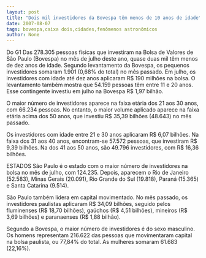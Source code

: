 ```yaml
---
layout: post
title: "Dois mil investidores da Bovespa têm menos de 10 anos de idade"
date: 2007-08-07
tags: bovespa,caixa dois,cidades,fenômenos astronômicos
author: None
---
```

Do G1 
Das 278.305 pessoas f&iacute;sicas que investiram na Bolsa de Valores de S&atilde;o Paulo (Bovespa) no m&ecirc;s de julho deste ano, quase duas mil&nbsp;t&ecirc;m menos de dez anos de idade. Segundo levantamento da Bovespa, os pequenos investidores somaram 1.901 (0,68% do total) no m&ecirc;s passado. 
Em julho, os investidores com idade at&eacute; dez anos aplicaram R$ 190 milh&otilde;es na bolsa. O levantamento tamb&eacute;m mostra que 54.159 pessoas t&ecirc;m entre 11 e 20 anos. Esse contingente investiu em julho na Bovespa R$ 1,97 bilh&atilde;o. 

O maior n&uacute;mero de investidores aparece na faixa et&aacute;ria dos 21 aos 30 anos, com 66.234 pessoas. No entanto, o maior volume aplicado aparece na faixa et&aacute;ria acima dos 50 anos, que investiu R$ 35,39 bilh&otilde;es (48.643) no m&ecirc;s passado. 

Os investidores com idade entre 21 e 30 anos aplicaram R$ 6,07 bilh&otilde;es. Na faixa dos 31 aos 40 anos, encontram-se 57.572 pessoas, que investiram R$ 9,39 bilh&otilde;es. Na dos 41 aos 50 anos, s&atilde;o 49.796 investidores, com R$ 16,36 bilh&otilde;es. 

ESTADOS
S&atilde;o Paulo &eacute; o estado com o maior n&uacute;mero de investidores na bolsa no m&ecirc;s de julho, com 124.235. Depois, aparecem o Rio de Janeiro (52.583), Minas Gerais (20.091), Rio Grande do Sul (19.818), Paran&aacute; (15.365) e Santa Catarina (9.514). 

S&atilde;o Paulo tamb&eacute;m lidera em capital movimentado. No m&ecirc;s passado, os investidores paulistas aplicaram R$ 34,09 bilh&otilde;es, seguido pelos fluminenses (R$ 18,70 bilh&otilde;es), 
ga&uacute;chos (R$ 4,51 bilh&otilde;es), mineiros (R$ 3,69 bilh&otilde;es) e paranaenses (R$ 1,88 bilh&atilde;o). 

Segundo a Bovespa, o maior n&uacute;mero de investidores &eacute; do sexo masculino. Os homens representam 216.622 das pessoas que movimentaram capital na bolsa paulista, ou 77,84% do total. As mulheres somaram 61.683 (22,16%). 
